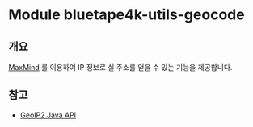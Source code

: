 # Module bluetape4k-utils-geocode

## 개요

[MaxMind](https://www.maxmind.com/en/home) 를 이용하여 IP 정보로 실 주소를 얻을 수 있는 기능을 제공합니다.

## 참고

* [GeoIP2 Java API](https://maxmind.github.io/GeoIP2-java/)
